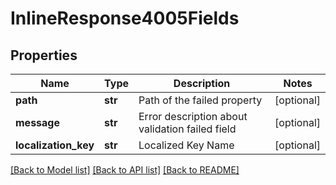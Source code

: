 # InlineResponse4005Fields

## Properties
Name | Type | Description | Notes
------------ | ------------- | ------------- | -------------
**path** | **str** | Path of the failed property | [optional] 
**message** | **str** | Error description about validation failed field | [optional] 
**localization_key** | **str** | Localized Key Name | [optional] 

[[Back to Model list]](../README.md#documentation-for-models) [[Back to API list]](../README.md#documentation-for-api-endpoints) [[Back to README]](../README.md)


